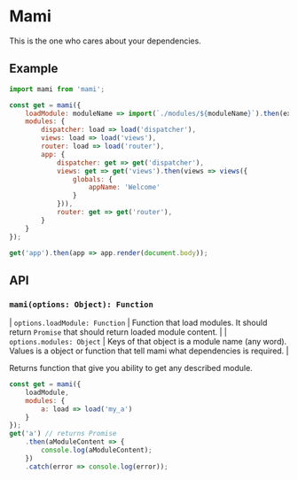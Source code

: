 # Mami

This is the one who cares about your dependencies.

## Example

```js
import mami from 'mami';

const get = mami({
    loadModule: moduleName => import(`./modules/${moduleName}`).then(exports => exports['default']),
    modules: {
        dispatcher: load => load('dispatcher'),
        views: load => load('views'),
        router: load => load('router'),
        app: {
            dispatcher: get => get('dispatcher'),
            views: get => get('views').then(views => views({
                globals: {
                    appName: 'Welcome'
                }
            })),
            router: get => get('router'),
        }
    }
});

get('app').then(app => app.render(document.body));
```

## API

### `mami(options: Object): Function`

| `options.loadModule: Function` | Function that load modules. It should return `Promise` that should return loaded module content. |
| `options.modules: Object` | Keys of that object is a module name (any word). Values is a object or function that tell mami what dependencies is required. |

Returns function that give you ability to get any described module.

```js
const get = mami({
    loadModule,
    modules: {
        a: load => load('my_a')
    }
});
get('a') // returns Promise
    .then(aModuleContent => {
        console.log(aModuleContent);
    })
    .catch(error => console.log(error));
```
